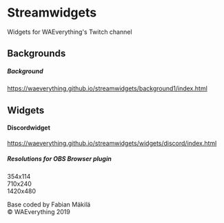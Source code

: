 # Streamwidgets
Widgets for WAEverything's Twitch channel

## Backgrounds
##### Background 
https://waeverything.github.io/streamwidgets/background1/index.html

## Widgets

#### Discordwidget
https://waeverything.github.io/streamwidgets/widgets/discord/index.html  
##### Resolutions for OBS Browser plugin  
354x114  
710x240  
1420x480  

Base coded by Fabian Mäkilä  
© WAEverything 2019

